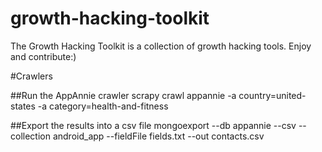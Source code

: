 growth-hacking-toolkit
======================

The Growth Hacking Toolkit is a collection of growth hacking tools. Enjoy and contribute:)

#Crawlers

##Run the AppAnnie crawler
scrapy crawl appannie -a country=united-states -a category=health-and-fitness

##Export the results into a csv file
mongoexport --db appannie --csv --collection android_app --fieldFile fields.txt --out contacts.csv

